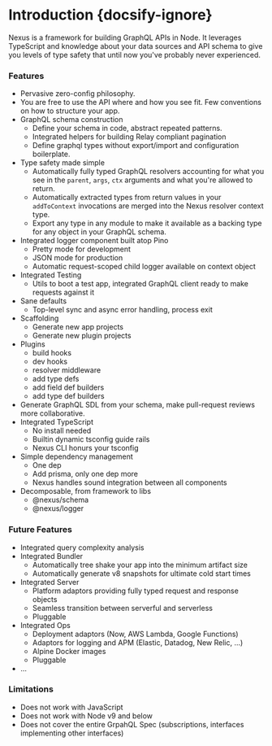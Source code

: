 # Introduction {docsify-ignore}

<p class='NextIs Note'></p>

Nexus is a framework for building GraphQL APIs in Node. It leverages TypeScript and knowledge about your data sources and API schema to give you levels of type safety that until now you've probably never experienced.

### Features

- Pervasive zero-config philosophy.
- You are free to use the API where and how you see fit. Few conventions on how to structure your app.
- GraphQL schema construction
  - Define your schema in code, abstract repeated patterns.
  - Integrated helpers for building Relay compliant pagination
  - Define graphql types without export/import and configuration boilerplate.
- Type safety made simple
  - Automatically fully typed GraphQL resolvers accounting for what you see in the `parent`, `args`, `ctx` arguments and what you're allowed to return.
  - Automatically extracted types from return values in your `addToContext` invocations are merged into the Nexus resolver context type.
  - Export any type in any module to make it available as a backing type for any object in your GraphQL schema.
- Integrated logger component built atop Pino
  - Pretty mode for development
  - JSON mode for production
  - Automatic request-scoped child logger available on context object
- Integrated Testing
  - Utils to boot a test app, integrated GraphQL client ready to make requests against it
- Sane defaults
  - Top-level sync and async error handling, process exit
- Scaffolding
  - Generate new app projects
  - Generate new plugin projects
- Plugins
  - build hooks
  - dev hooks
  - resolver middleware
  - add type defs
  - add field def builders
  - add type def builders
- Generate GraphQL SDL from your schema, make pull-request reviews more collaborative.
- Integrated TypeScript
  - No install needed
  - Builtin dynamic tsconfig guide rails
  - Nexus CLI honurs your tsconfig
- Simple dependency management
  - One dep
  - Add prisma, only one dep more
  - Nexus handles sound integration between all components
- Decomposable, from framework to libs
  - @nexus/schema
  - @nexus/logger

### Future Features

- Integrated query complexity analysis
- Integrated Bundler
  - Automatically tree shake your app into the minimum artifact size
  - Automatically generate v8 snapshots for ultimate cold start times
- Integrated Server
  - Platform adaptors providing fully typed request and response objects
  - Seamless transition between serverful and serverless
  - Pluggable
- Integrated Ops
  - Deployment adaptors (Now, AWS Lambda, Google Functions)
  - Adaptors for logging and APM (Elastic, Datadog, New Relic, ...)
  - Alpine Docker images
  - Pluggable
- ...

### Limitations

- Does not work with JavaScript
- Does not work with Node v9 and below
- Does not cover the entire GrpahQL Spec (subscriptions, interfaces implementing other interfaces)
